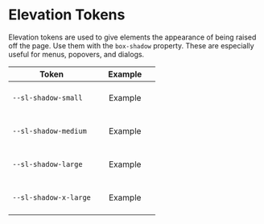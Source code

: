# Elevation Tokens

Elevation tokens are used to give elements the appearance of being raised off the page. Use them with the `box-shadow` property. These are especially useful for menus, popovers, and dialogs.

| Token | Example |
|-------|---------|
| `--sl-shadow-small` | <div style="border-radius: 3px; padding: 20px; box-shadow: var(--sl-shadow-small);">Example</div>
| `--sl-shadow-medium` | <div style="border-radius: 3px; padding: 20px; box-shadow: var(--sl-shadow-medium);">Example</div>
| `--sl-shadow-large` | <div style="border-radius: 3px; padding: 20px; box-shadow: var(--sl-shadow-large);">Example</div>
| `--sl-shadow-x-large` | <div style="border-radius: 3px; padding: 20px; box-shadow: var(--sl-shadow-x-large);">Example</div>
